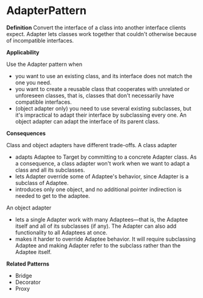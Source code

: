 # AdapterPattern

**Definition** Convert the interface of a class into another interface clients expect. Adapter lets classes work together that couldn't otherwise because of incompatible interfaces.

**Applicability**

Use the Adapter pattern when 

- you want to use an existing class, and its interface does not match the one you need.  
- you want to create a reusable class that cooperates with unrelated or unforeseen classes, that is, classes that don't necessarily have compatible interfaces.  
- (object adapter only) you need to use several existing subclasses, but it's impractical to adapt their interface by subclassing every one. An object adapter can adapt the interface of its parent class. 

**Consequences**

Class and object adapters have different trade-offs. A class adapter 

- adapts Adaptee to Target by committing to a concrete Adapter class. As a consequence, a class adapter won't work when we want to adapt a class and all its subclasses.  
- lets Adapter override some of Adaptee's behavior, since Adapter is a subclass of Adaptee.  
- introduces only one object, and no additional pointer indirection is needed to get to the adaptee.
  
An object adapter 

- lets a single Adapter work with many Adaptees—that is, the Adaptee itself and all of its subclasses (if any). The Adapter can also add functionality to all Adaptees at once.  
- makes it harder to override Adaptee behavior. It will require subclassing Adaptee and making Adapter refer to the subclass rather than the Adaptee itself.


**Related Patterns**

- Bridge
- Decorator
- Proxy